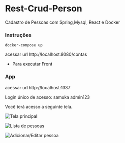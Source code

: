 # Rest-Crud-Person
Cadastro de Pessoas com Spring,Mysql, React e Docker

### Instruções

```
docker-compose up
```

acessar url http://localhost:8080/contas

* Para executar Front

### App

acessar url http://localhost:1337

Login único de acesso:
samuka
admin123

Você terá acesso a seguinte tela.

![Tela principal](https://raw.githubusercontent.com/samuelgenio/Rest-Crud-Person/blob/main/imgs/img1.PNG)

![Lista de pessoas](https://raw.githubusercontent.com/samuelgenio/Rest-Crud-Person/blob/main/imgs/img2.PNG)

![Adicionar/Editar pessoa](https://raw.githubusercontent.com/samuelgenio/Rest-Crud-Person/blob/main/imgs/img3.PNG)

